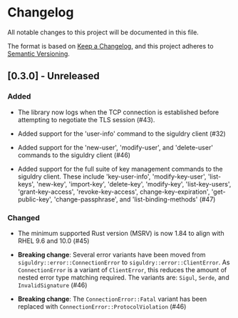# Changelog

All notable changes to this project will be documented in this file.

The format is based on [Keep a Changelog](https://keepachangelog.com/en/1.1.0/),
and this project adheres to [Semantic Versioning](https://semver.org/spec/v2.0.0.html).

## [0.3.0] - Unreleased

### Added

- The library now logs when the TCP connection is established before attempting
  to negotiate the TLS session (#43).

- Added support for the 'user-info' command to the siguldry client (#32)

- Added support for the 'new-user', 'modify-user', and 'delete-user' commands to the siguldry client (#46)

- Added support for the full suite of key management commands to the siguldry client. These include
'key-user-info', 'modify-key-user', 'list-keys', 'new-key', 'import-key', 'delete-key',
'modify-key', 'list-key-users', 'grant-key-access', 'revoke-key-access', change-key-expiration',
'get-public-key', 'change-passphrase', and 'list-binding-methods' (#47)

### Changed

- The minimum supported Rust version (MSRV) is now 1.84 to align with RHEL 9.6 and 10.0 (#45)

- **Breaking change**: Several error variants have been moved from `siguldry::error::ConnectionError`
  to `siguldry::error::ClientError`. As `ConnectionError` is a variant of `ClientError`, this reduces
  the amount of nested error type matching required. The variants are: `Sigul`, `Serde`, and `InvalidSignature` (#46)

- **Breaking change**: The `ConnectionError::Fatal` variant has been replaced with `ConnectionError::ProtocolViolation` (#46)
